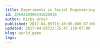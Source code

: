 ```yaml
---
title: Experiments in Social Engineering
id: 2059228489341025016
author: Kirby Urner
published: 2017-04-05T15:10:00.000-07:00
updated: 2017-04-05T22:25:47.138-07:00
blog: world_game
tags: 
---
```


